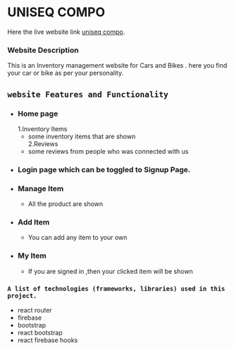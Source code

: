 # UNISEQ COMPO 

Here the live website link [uniseq compo](https://nextbike-204d0.web.app).

### Website Description
This is an Inventory management website for Cars and Bikes .
here you find your car or bike as per your personality.


## `website Features and Functionality `

* ### Home page
   1.Inventory Items  
     * some inventory items that are shown  \
   2.Reviews  
     * some reviews from people who was connected with us
* ### Login page which can be toggled to Signup Page.
* ### Manage Item 
    * All the product are shown 
* ### Add Item 
    * You can add any item to your own
* ### My Item 
    * If you are signed in ,then your clicked item will be shown

### `A list of technologies (frameworks, libraries) used in this project.`

* react router
* firebase
* bootstrap
* react bootstrap
* react firebase hooks




